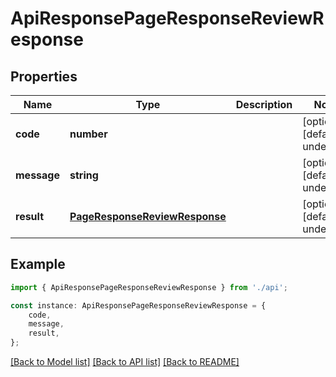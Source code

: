 # ApiResponsePageResponseReviewResponse


## Properties

Name | Type | Description | Notes
------------ | ------------- | ------------- | -------------
**code** | **number** |  | [optional] [default to undefined]
**message** | **string** |  | [optional] [default to undefined]
**result** | [**PageResponseReviewResponse**](PageResponseReviewResponse.md) |  | [optional] [default to undefined]

## Example

```typescript
import { ApiResponsePageResponseReviewResponse } from './api';

const instance: ApiResponsePageResponseReviewResponse = {
    code,
    message,
    result,
};
```

[[Back to Model list]](../README.md#documentation-for-models) [[Back to API list]](../README.md#documentation-for-api-endpoints) [[Back to README]](../README.md)
